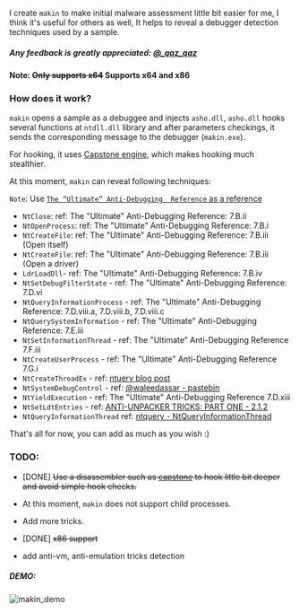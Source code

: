 I create `makin` to make initial malware assessment little bit easier for me, I think it's useful for others as well, It helps to reveal a debugger detection techniques used by a sample.

##### Any feedback is greatly appreciated: [@_qaz_qaz](https://twitter.com/_qaz_qaz)

#### Note: ~~Only supports x64~~ Supports x64 and x86

### How does it work?
`makin` opens a sample as a debuggee and injects `asho.dll`, `asho.dll` hooks several functions at `ntdll.dll` library and after parameters checkings, it sends the corresponding message to the debugger (`makin.exe`).

For hooking, it uses [Capstone engine](http://www.capstone-engine.org/), which makes hooking much stealthier.

At this moment, `makin` can reveal following techniques: 

`Note`: Use [`The “Ultimate” Anti-Debugging  Reference` as a reference](https://web.archive.org/web/20171212061916/http://pferrie.host22.com/papers/antidebug.pdf)
* `NtClose`: ref: The "Ultimate" Anti-Debugging Reference: 7.B.ii
* `NtOpenProcess`: ref: The "Ultimate" Anti-Debugging Reference: 7.B.i
* `NtCreateFile`: ref: The "Ultimate" Anti-Debugging Reference: 7.B.iii (Open itself)
* `NtCreateFile`: ref: The "Ultimate" Anti-Debugging Reference: 7.B.iii (Open a driver)
* `LdrLoadDll`- ref: The "Ultimate" Anti-Debugging Reference: 7.B.iv
* `NtSetDebugFilterState` - ref: The "Ultimate" Anti-Debugging Reference: 7.D.vi
* `NtQueryInformationProcess` - ref: The "Ultimate" Anti-Debugging Reference: 7.D.viii.a, 7.D.viii.b, 7.D.viii.c
* `NtQuerySystemInformation` - ref: The "Ultimate" Anti-Debugging Reference: 7.E.iii
* `NtSetInformationThread` - ref: The "Ultimate" Anti-Debugging Reference 7.F.iii
* `NtCreateUserProcess` - ref: The "Ultimate" Anti-Debugging Reference 7.G.i
* `NtCreateThreadEx` - ref: [ntuery blog post](https://web.archive.org/web/20171211143522/https://ntquery.wordpress.com/2014/03/29/anti-debug-ntcreatethreadex/)
* `NtSystemDebugControl` - ref: [@waleedassar - pastebin](https://goo.gl/j4g5pV)
* `NtYieldExecution` - ref: The "Ultimate" Anti-Debugging Reference 7.D.xiii
* `NtSetLdtEntries` - ref: [ANTI-UNPACKER TRICKS: PART ONE - 2.1.2](https://web.archive.org/web/20171215191103/http://pferrie.tripod.com/papers/unpackers21.pdf)
* `NtQueryInformationThread` ref: [ntquery - NtQueryInformationThread](https://web.archive.org/web/20180110063515/https://ntquery.wordpress.com/2014/03/29/anti-debug-ntsetinformationthread/)

That's all for now, you can add as much as you wish :) 

### TODO: 
* [DONE] ~~Use a disassembler such as [capstone](http://www.capstone-engine.org/) to hook little bit deeper and avoid simple hook checks.~~

* At this moment, `makin` does not support child processes.

* Add more tricks.

* [DONE] ~~x86 support~~

* add anti-vm, anti-emulation tricks detection

##### DEMO:

![makin_demo](https://user-images.githubusercontent.com/16405698/33871171-c6f8a156-df2a-11e7-8ffb-b9ae5c030c48.gif)
